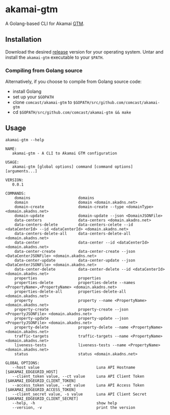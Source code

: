 # akamai-gtm

A Golang-based CLI for Akamai [GTM](https://developer.akamai.com/api/luna/config-gtm/overview.html).

## Installation

Download the desired [release](https://github.com/Comcast/akamai-gtm/releases) version for your operating system. Untar and install the `akamai-gtm` executable
to your `$PATH`.

### Compiling from Golang source

Alternatively, if you choose to compile from Golang source code:

* install Golang
* set up your `$GOPATH`
* clone `comcast/akamai-gtm` to `$GOPATH/src/github.com/comcast/akamai-gtm`
* cd `$GOPATH/src/github.com/comcast/akamai-gtm && make`

## Usage

```
akamai-gtm --help

NAME:
   akamai-gtm - A CLI to Akamai GTM configuration

USAGE:
   akamai-gtm [global options] command [command options] [arguments...]

VERSION:
   0.0.1

COMMANDS:
    domains                     domains
    domain                      domain <domain.akadns.net>
    domain-create               domain-create --type <domainType> <domain.akadns.net>
    domain-update               domain-update --json <DomainJSONFile>
    data-centers                data-centers <domain.akadns.net>
    data-centers-delete         data-centers-celete --id <dataCenterId> --id <dataCenterId> <domain.akadns.net>
    data-centers-delete-all     data-centers-delete-all <domain.akadns.net>
    data-center                 data-center --id <dataCenterId> <domain.akadns.net>
    data-center-create          data-center-create --json <DataCenterJSONFile> <domain.akadns.net>
    data-center-update          data-center-update --json <DataCenterJSONFile> <domain.akadns.net>
    data-center-delete          data-center-delete --id <dataCenterId> <domain.akadns.net>
    properties                  properties
    properties-delete           properties-delete --names <PropertyName>,<PropertyName> <domain.akadns.net>
    properties-delete-all       properties-delete-all <domain.akadns.net>
    property                    property --name <PropertyName> <domain.akadns.net>
    property-create             property-create --json <PropertyJSONFile> <domain.akadns.net>
    property-update             property-update --json <PropertyJSONFile> <domain.akadns.net>
    property-delete             property-delete --name <PropertyName> <domain.akadns.net>
    traffic-targets             traffic-targets --name <PropertyName> <domain.akadns.net>
    liveness-tests              liveness-tests --name <PropertyName> <domain.akadns.net>
    status                      status <domain.akadns.net>

GLOBAL OPTIONS:
   --host value                         Luna API Hostname [$AKAMAI_EDGEGRID_HOST]
   --client_token value, --ct value     Luna API Client Token [$AKAMAI_EDGEGRID_CLIENT_TOKEN]
   --access_token value, --at value     Luna API Access Token [$AKAMAI_EDGEGRID_ACCESS_TOKEN]
   --client_secret value, -s value      Luna API Client Secret [$AKAMAI_EDGEGRID_CLIENT_SECRET]
   --help, -h                           show help
   --version, -v                        print the version
```
